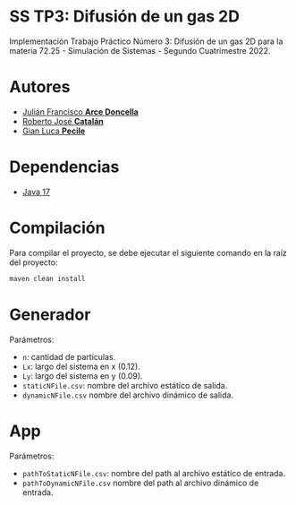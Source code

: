 # SS TP3: Difusión de un gas 2D

Implementación Trabajo Práctico Número 3: Difusión de un gas 2D para la materia 72.25 - Simulación de Sistemas - Segundo Cuatrimestre 2022.

# Autores

* [Julián Francisco **Arce Doncella**](https://github.com/JuArce)
* [Roberto José **Catalán**](https://github.com/rcatalan98)
* [Gian Luca **Pecile**](https://github.com/glpecile)

# Dependencias

* [Java 17](https://www.oracle.com/java/technologies/javase/jdk17-archive-downloads.html)

# Compilación

Para compilar el proyecto, se debe ejecutar el siguiente comando en la raíz del proyecto:

```bash
maven clean install
```

# Generador

Parámetros:
* `n`: cantidad de partículas.
* `Lx`: largo del sistema en x (0.12).
* `Ly`: largo del sistema en y (0.09).
* `staticNFile.csv`: nombre del archivo estático de salida.
* `dynamicNFile.csv` nombre del archivo dinámico de salida.

# App

Parámetros:
* `pathToStaticNFile.csv`: nombre del path al archivo estático de entrada.
* `pathToDynamicNFile.csv` nombre del path al archivo dinámico de entrada.